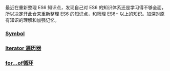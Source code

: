 最近在重新整理 ES6 知识点，发现自己对 ES6 的知识体系还是学习得不够全面，所以决定开此仓来重新整理 ES6 的知识点，和筛理 ES6+ 以上的知识。加深对原有知识的理解和加强记忆。



### [Symbol](https://github.com/ClarenceC/JavaScript-ES6Plus-Learn/issues/1)

### [Iterator 遍历器](https://github.com/ClarenceC/JavaScript-ES6Plus-Learn/issues/2)

### [for...of循环](https://github.com/ClarenceC/JavaScript-ES6Plus-Learn/issues/3)
